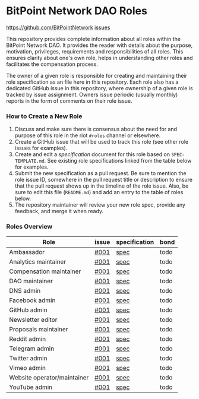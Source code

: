 # BitPoint Network DAO Roles
https://github.com/BitPointNetwork
[issues](/roles/issues)

 
This repository provides complete information about all roles within the BitPoint Network DAO. It provides the reader with details about the purpose, motivation, privileges, requirements and responsibilities of all roles. This ensures clarity about one's own role, helps in understanding other roles and facilitates the compensation process.
 
The owner of a given role is responsible for creating and maintaining their role specification as an file here in this repository. Each role also has a dedicated GitHub issue in this repository, where ownership of a given role is tracked by issue assignment. Owners issue periodic (usually monthly) reports in the form of comments on their role issue.
 
### How to Create a New Role
 
1. Discuss and make sure there is consensus about the need for and purpose of this role in the riot `#roles` channel or elsewhere.
2. Create a GitHub issue that will be used to track this role (see other role issues for examples).
3. Create and edit a _specification_ document for this role based on `SPEC-TEMPLATE.md`. See existing role specifications linked from the table below for examples.
4. Submit the new specification as a pull request. Be sure to mention the role issue ID, somewhere in the pull request title or description to ensure that the pull request shows up in the timeline of the role issue. Also, be sure to edit this file (`README.md`) and add an entry to the table of roles below.
5. The repository maintainer will review your new role spec, provide any feedback, and merge it when ready.
 
 
### Roles Overview

Role | issue | specification | bond 
--- | --- | --- | ---
Ambassador | [#001](^^^) | [spec](^^^) | todo
Analytics maintainer | [#001](^^^) | [spec](^^^) | todo
Compensation maintainer | [#001](^^^) | [spec](^^^) | todo
DAO maintainer | [#001](^^^) | [spec](^^^) | todo
DNS admin | [#001](^^^) | [spec](^^^) | todo
Facebook admin | [#001](^^^) | [spec](^^^) | todo
GitHub admin | [#001](^^^) | [spec](^^^) | todo
Newsletter editor | [#001](^^^) | [spec](^^^) | todo
Proposals maintainer | [#001](^^^) | [spec](^^^) | todo
Reddit admin | [#001](^^^) | [spec](^^^) | todo
Telegram admin | [#001](^^^) | [spec](^^^) | todo
Twitter admin | [#001](^^^) | [spec](^^^) | todo
Vimeo admin | [#001](^^^) | [spec](^^^) | todo
Website operator/maintainer | [#001](^^^) | [spec](^^^) | todo
YouTube admin | [#001](^^^) | [spec](^^^) | todo
